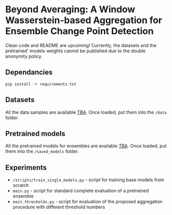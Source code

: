 # Beyond Averaging: A Window Wasserstein-based Aggregation for Ensemble Change Point Detection

Clean code and README are upcoming! Currently, the datasets and the pretrained' models weights cannot be published due to the double anonymity policy.

## Dependancies
```pip install -r requirements.txt```

## Datasets
All the data samples are available [TBA](). Once loaded, put them into the ```/data``` folder.

## Pretrained models
All the pretrained models for ensembles are available [TBA](). Once loaded, put them into the ```/saved_models``` folder.

## Experiments
* ```/scripts/train_single_models.py``` - script for training base models from scratch
* ```main.py``` - script for standard complete evaluation of a pretrained ensemble
* ```main_thresholds.py``` - script for evaluation of the proposed aggregation procedure with different threshold numbers
